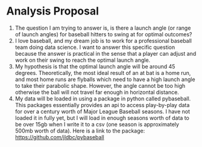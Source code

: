 # Analysis Proposal

1. The question I am trying to answer is, is there a launch angle (or range of launch angles) for baseball hitters to swing at for optimal outcomes?
2. I love baseball, and my dream job is to work for a professional baseball team doing data science. I want to answer this specific question because the answer is practical in the sense that a player can adjust and work on their swing to reach the optimal launch angle.  
3. My hypothesis is that the optimal launch angle will be around 45 degrees. Theoretically, the most ideal result of an at bat is a home run, and most home runs are flyballs which need to have a high launch angle to take their parabolic shape. However, the angle cannot be too high otherwise the ball will not travel far enough in horizontal distance. 
4. My data will be loaded in using a package in python called pybaseball. This packages essentially provides an api to access play-by-play data for over a century worth of Major League Baseball seasons. I have not loaded it in fully yet, but I will load in enough seasons worth of data to be over 15gb when I write it to a csv (one season
 is approximately 500mb worth of data). Here is a link to the package: https://github.com/jldbc/pybaseball